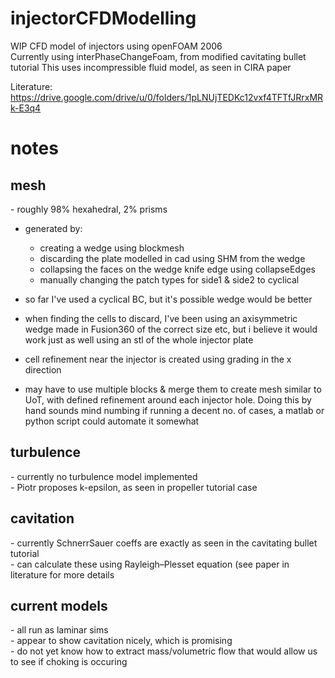 # injectorCFDModelling
WIP CFD model of injectors using openFOAM 2006  
Currently using interPhaseChangeFoam, from modified cavitating bullet tutorial
This uses incompressible fluid model, as seen in CIRA paper

Literature:  
https://drive.google.com/drive/u/0/folders/1pLNUjTEDKc12vxf4TFTfJRrxMRk-E3q4  

<h1>notes</h1>
<h2>mesh</h2>
<p>
- roughly 98% hexahedral, 2% prisms

- generated by: 
    - creating a wedge using blockmesh
    - discarding the plate modelled in cad using SHM from the wedge
    - collapsing the faces on the wedge knife edge using collapseEdges
    - manually changing the patch types for side1 & side2 to cyclical
- so far I've used a cyclical BC, but it's possible wedge would be better

- when finding the cells to discard, I've been using an axisymmetric wedge made in Fusion360 of the correct size etc,
    but i believe it would work just as well using an stl of the whole injector plate
    
- cell refinement near the injector is created using grading in the x direction 
- may have to use multiple blocks & merge them to create mesh similar to UoT, with defined refinement around each injector hole.
    Doing this by hand sounds mind numbing if running a decent no. of cases, a matlab or python script could automate it somewhat
</p>

<h2>turbulence</h2>
<p>
- currently no turbulence model implemented<br/>
- Piotr proposes k-epsilon, as seen in propeller tutorial case<br/>
</p>
    
<h2>cavitation</h2>
<p>
- currently SchnerrSauer coeffs are exactly as seen in the cavitating bullet tutorial<br/>
- can calculate these using Rayleigh–Plesset equation (see paper in literature for more details<br/>
</p>
    
<h2>current models</h2>
<p>
- all run as laminar sims<br/>
- appear to show cavitation nicely, which is promising<br/>
- do not yet know how to extract mass/volumetric flow that would allow us to see if choking is occuring<br/>
</p>
